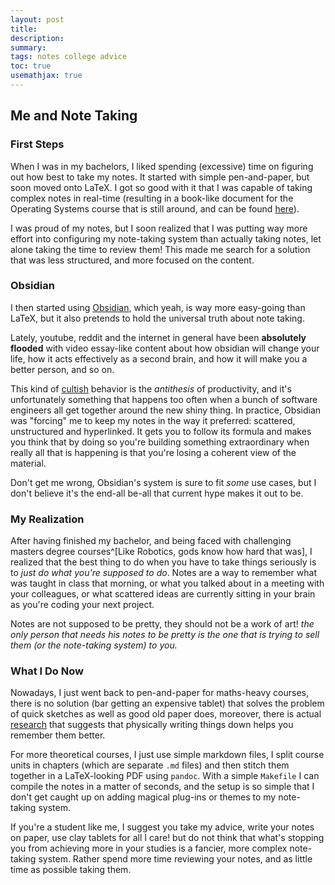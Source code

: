 ```yaml
---
layout: post
title: 
description: 
summary: 
tags: notes college advice
toc: true
usemathjax: true
---
```


## Me and Note Taking

### First Steps

When I was in my bachelors, I liked spending (excessive) time on figuring out how best to take my notes. It started with simple pen-and-paper, but soon moved onto LaTeX. I got so good with it that I was capable of taking complex notes in real-time (resulting in a book-like document for the Operating Systems course that is still around, and can be found [here]([here](https://github.com/Sapienza-ACSAI/Systems-And-Networking-U1/blob/main/notes_dario/sys_I.pdf))). 

I was proud of my notes, but I soon realized that I was putting way more effort into configuring my note-taking system than actually taking notes, let alone taking the time to review them! This made me search for a solution that was less structured, and more focused on the content.

### Obsidian

I then started using [Obsidian](https://obsidian.md/), which yeah, is way more easy-going than LaTeX, but it also pretends to hold the universal truth about note taking. 

Lately, youtube, reddit and the internet in general have been **absolutely flooded** with video essay-like content about how obsidian will change your life, how it acts effectively as a second brain, and how it will make you a better person, and so on.

This kind of [cultish](https://en.wikipedia.org/wiki/Cargo_cult_programming) behavior is the *antithesis* of productivity, and it's unfortunately something that happens too often when a bunch of software engineers all get together around the new shiny thing. In practice, Obsidian was "forcing" me to keep my notes in the way it preferred: scattered, unstructured and hyperlinked. It gets you to follow its formula and makes you think that by doing so you're building something extraordinary when really all that is happening is that you're losing a coherent view of the material.


Don't get me wrong, Obsidian's system is sure to fit *some* use cases, but I don't believe it's the end-all be-all that current hype makes it out to be.

### My Realization

After having finished my bachelor, and being faced with challenging masters degree courses^[Like Robotics, gods know how hard that was], I realized that the best thing to do when you have to take things seriously is to *just do what you're supposed to do*. Notes are a way to remember what was taught in class that morning, or what you talked about in a meeting with your colleagues, or what scattered ideas are currently sitting in your brain as you're coding your next project.

Notes are not supposed to be pretty, they should not be a work of art! *the only person that needs his notes to be pretty is the one that is trying to sell them (or the note-taking system) to you.*

### What I Do Now

Nowadays, I just went back to pen-and-paper for maths-heavy courses, there is no solution (bar
getting an expensive tablet) that solves the problem of quick sketches as well as good old paper does, moreover, there is actual [research](https://doi.org/10.3389/fpsyg.2023.1219945) that suggests that physically writing things down helps you remember them better.

For more theoretical courses, I just use simple markdown files, I split course units in chapters (which are separate `.md` files) and then stitch them together in a LaTeX-looking PDF using `pandoc`. With a simple `Makefile` I can compile the notes in a matter of seconds, and the setup is so simple that I don't get caught up on adding magical plug-ins or themes to my note-taking system.

If you're a student like me, I suggest you take my advice, write your notes on paper, use clay tablets for all I care! but do not think that what's stopping you from achieving more in your studies is a fancier, more complex note-taking system. Rather spend more time reviewing your notes, and as little time as possible taking them. 
